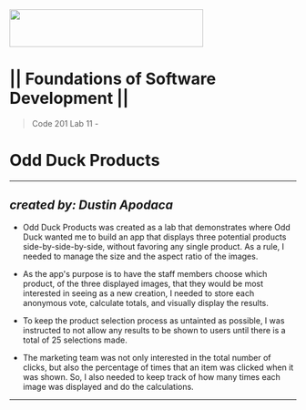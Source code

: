 <img src="https://members-csforall.imgix.net/members/logos/code-fellows-logo-horizontal-2-color-black.png" width="340" height="66">  

# ||  Foundations of Software Development ||

> Code 201 Lab 11 -

# Odd Duck Products

---
*created by: Dustin Apodaca*
---

* Odd Duck Products was created as a lab that demonstrates where Odd Duck wanted me to build an app that displays three potential products side-by-side-by-side, without favoring any single product. As a rule, I needed to manage the size and the aspect ratio of the images.

* As the app's purpose is to have the staff members choose which product, of the three displayed images, that they would be most interested in seeing as a new creation, I needed to store each anonymous vote, calculate totals, and visually display the results.

* To keep the product selection process as untainted as possible, I was instructed to not allow any results to be shown to users until there is a total of 25 selections made.

* The marketing team was not only interested in the total number of clicks, but also the percentage of times that an item was clicked when it was shown. So, I also needed to keep track of how many times each image was displayed and do the calculations.

---
